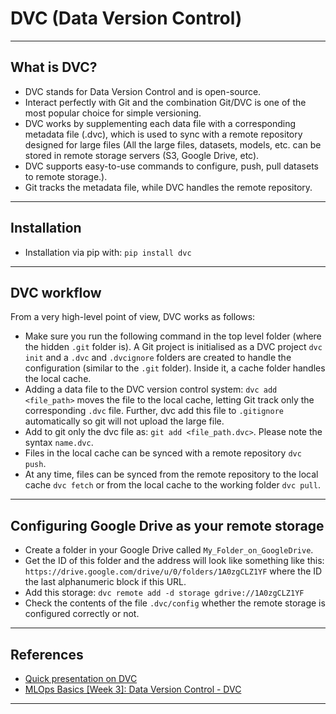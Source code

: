 # DVC (Data Version Control)
***

## What is DVC?
- DVC stands for Data Version Control and is open-source.
- Interact perfectly with Git and the combination Git/DVC is one of the most popular choice for simple versioning.
- DVC works by supplementing each data file with a corresponding metadata file (.dvc), which is used to sync with a remote repository designed for large files (All the large files, datasets, models, etc. can be stored in remote storage servers (S3, Google Drive, etc). 
- DVC supports easy-to-use commands to configure, push, pull datasets to remote storage.). 
- Git tracks the metadata file, while DVC handles the remote repository.
***

## Installation
- Installation via pip with: `pip install dvc`
***

## DVC workflow
From a very high-level point of view, DVC works as follows:
  - Make sure you run the following command in the top level folder (where the hidden `.git` folder is). A Git project is initialised as a DVC project `dvc init` and a `.dvc` and `.dvcignore` folders are created to handle the configuration (similar to the `.git` folder). Inside it, a cache folder handles the local cache.
  - Adding a data file to the DVC version control system: `dvc add <file_path>` moves the file to the local cache, letting Git track only the corresponding `.dvc` file. Further, dvc add this file to `.gitignore` automatically so git will not upload the large file.
  - Add to git only the dvc file as: `git add <file_path.dvc>`. Please note the syntax `name.dvc`.
  - Files in the local cache can be synced with a remote repository `dvc push`.
  - At any time, files can be synced from the remote repository to the local cache `dvc fetch` or from the local cache to the working folder `dvc pull`.
***

## Configuring Google Drive as your remote storage
- Create a folder in your Google Drive called `My_Folder_on_GoogleDrive`.
- Get the ID of this folder and the address will look like something like this: `https://drive.google.com/drive/u/0/folders/1A0zgCLZ1YF` where the ID the last alphanumeric block if this URL.
- Add this storage: `dvc remote add -d storage gdrive://1A0zgCLZ1YF`
- Check the contents of the file `.dvc/config` whether the remote storage is configured correctly or not.
***

## References
- [Quick presentation on DVC](https://docs.google.com/presentation/d/1jUFz212lZvwqDibiCRoOcm-40ANPXI1dKlF8t7PD1Is/edit#slide=id.gc521574bc2_0_2)
- [MLOps Basics [Week 3]: Data Version Control - DVC](https://www.ravirajag.dev/blog/mlops-dvc)
***
